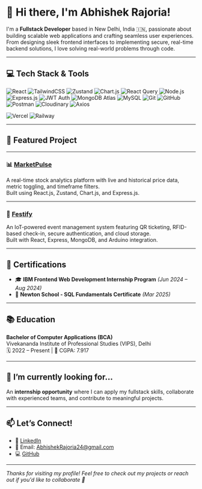 # 👋 Hi there, I'm Abhishek Rajoria!

I'm a **Fullstack Developer** based in New Delhi, India 🇮🇳, passionate about building scalable web applications and crafting seamless user experiences. From designing sleek frontend interfaces to implementing secure, real-time backend solutions, I love solving real-world problems through code.

---

## 💻 Tech Stack & Tools

![React](https://img.shields.io/badge/React-20232A?style=for-the-badge&logo=react&logoColor=61DAFB)
![TailwindCSS](https://img.shields.io/badge/TailwindCSS-06B6D4?style=for-the-badge&logo=tailwindcss&logoColor=white)
![Zustand](https://img.shields.io/badge/Zustand-007acc?style=for-the-badge&logo=zustand&logoColor=white)
![Chart.js](https://img.shields.io/badge/Chart.js-FF6384?style=for-the-badge&logo=chartdotjs&logoColor=white)
![React Query](https://img.shields.io/badge/React_Query-FF4154?style=for-the-badge&logo=reactquery&logoColor=white)
![Node.js](https://img.shields.io/badge/Node.js-339933?style=for-the-badge&logo=node.js&logoColor=white)
![Express.js](https://img.shields.io/badge/Express.js-000000?style=for-the-badge&logo=express&logoColor=white)
![JWT Auth](https://img.shields.io/badge/JWT_Auth-000000?style=for-the-badge&logo=json-web-tokens&logoColor=white)
![MongoDB Atlas](https://img.shields.io/badge/MongoDB_Atlas-47A248?style=for-the-badge&logo=mongodb&logoColor=white)
![MySQL](https://img.shields.io/badge/MySQL-4479A1?style=for-the-badge&logo=mysql&logoColor=white)
![Git](https://img.shields.io/badge/Git-F05032?style=for-the-badge&logo=git&logoColor=white)
![GitHub](https://img.shields.io/badge/GitHub-181717?style=for-the-badge&logo=github&logoColor=white)
![Postman](https://img.shields.io/badge/Postman-FF6C37?style=for-the-badge&logo=postman&logoColor=white)
![Cloudinary](https://img.shields.io/badge/Cloudinary-0A7E5F?style=for-the-badge&logo=cloudinary&logoColor=white)
![Axios](https://img.shields.io/badge/Axios-5A29E4?style=for-the-badge&logo=axios&logoColor=white)

![Vercel](https://img.shields.io/badge/Deployed%20on-Vercel-000000?style=for-the-badge&logo=vercel&logoColor=white)
![Railway](https://img.shields.io/badge/Railway-000000?style=for-the-badge&logo=railway&logoColor=white)


---

## 🚀 Featured Project

---

### 📊 [MarketPulse](https://github.com/Abhishek1334/MarketPulse)
A real-time stock analytics platform with live and historical price data, metric toggling, and timeframe filters.  
Built using React.js, Zustand, Chart.js, and Express.js.

---

### 🎉 [Festify](https://github.com/Abhishek1334/Festify)
An IoT-powered event management system featuring QR ticketing, RFID-based check-in, secure authentication, and cloud storage.  
Built with React, Express, MongoDB, and Arduino integration.

---

## 📜 Certifications
- 🎓 **IBM Frontend Web Development Internship Program** *(Jun 2024 – Aug 2024)*
- 🧮 **Newton School - SQL Fundamentals Certificate** *(Mar 2025)*

---

## 📚 Education
**Bachelor of Computer Applications (BCA)**  
Vivekananda Institute of Professional Studies (VIPS), Delhi  
🗓️ 2022 – Present | 🎯 CGPA: 7.917

---

## 🌱 I’m currently looking for...
An **internship opportunity** where I can apply my fullstack skills, collaborate with experienced teams, and contribute to meaningful projects.

---

## 📫 Let’s Connect!
- 🔗 [LinkedIn](https://www.linkedin.com/in/AbhishekRajoria)
- 📧 Email: [AbhishekRajoria24@gmail.com](mailto:AbhishekRajoria24@gmail.com)
- 💻 [GitHub](https://github.com/Abhishek1334)

---

_Thanks for visiting my profile! Feel free to check out my projects or reach out if you'd like to collaborate 🚀_
